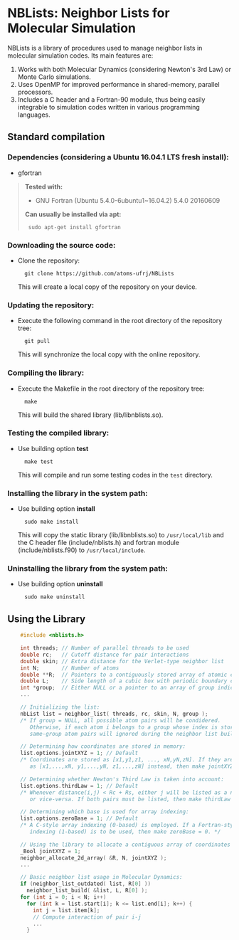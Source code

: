 NBLists: Neighbor Lists for Molecular Simulation
================================================

NBLists is a library of procedures used to manage neighbor lists in molecular simulation codes. Its
main features are:

1. Works with both Molecular Dynamics (considering Newton's 3rd Law) or Monte Carlo simulations.
2. Uses OpenMP for improved performance in shared-memory, parallel processors.
3. Includes a C header and a Fortran-90 module, thus being easily integrable to simulation codes
written in various programming languages.

Standard compilation
--------------------

### Dependencies (considering a Ubuntu 16.04.1 LTS fresh install):

* gfortran

> **Tested with:**
> - GNU Fortran (Ubuntu 5.4.0-6ubuntu1~16.04.2) 5.4.0 20160609
>
> **Can usually be installed via apt:**
>
>      sudo apt-get install gfortran

### Downloading the source code:

* Clone the repository:

        git clone https://github.com/atoms-ufrj/NBLists

  This will create a local copy of the repository on your device.

### Updating the repository:

* Execute the following command in the root directory of the repository tree:

        git pull

  This will synchronize the local copy with the online repository.

### Compiling the library:

* Execute the Makefile in the root directory of the repository tree:

        make

  This will build the shared library (lib/libnblists.so).

### Testing the compiled library:

* Use building option **test**

        make test

  This will compile and run some testing codes in the `test` directory.

### Installing the library in the system path:

* Use building option **install**

        sudo make install

  This will copy the static library (lib/libnblists.so) to `/usr/local/lib` and the C header file
(include/nblists.h) and fortran module (include/nblists.f90) to `/usr/local/include`.

### Uninstalling the library from the system path:

* Use building option **uninstall**

        sudo make uninstall


Using the Library
-----------------

```c++
    #include <nblists.h>

    int threads; // Number of parallel threads to be used
    double rc;   // Cutoff distance for pair interactions
    double skin; // Extra distance for the Verlet-type neighbor list
    int N;       // Number of atoms
    double **R;  // Pointers to a contiguously stored array of atomic coordinates
    double L;    // Side length of a cubic box with periodic boundary condition
    int *group;  // Either NULL or a pointer to an array of group indices
    ...

    // Initializing the list:
    nbList list = neighbor_list( threads, rc, skin, N, group );
    /* If group = NULL, all possible atom pairs will be condidered.
       Otherwise, if each atom i belongs to a group whose index is stored in group[i],
       same-group atom pairs will ignored during the neighbor list building. */

    // Determining how coordinates are stored in memory:
    list.options.jointXYZ = 1; // Default
    /* Coordinates are stored as [x1,y1,z1, ..., xN,yN,zN]. If they are stored
       as [x1,...,xN, y1,...,yN, z1,...,zN] instead, then make jointXYZ = 0. */

    // Determining whether Newton's Third Law is taken into account:
    list.options.thirdLaw = 1; // Default
    /* Whenever distance(i,j) < Rc + Rs, either j will be listed as a neighbor of i
       or vice-versa. If both pairs must be listed, then make thirdLaw = 0. */

    // Determining which base is used for array indexing:
    list.options.zeroBase = 1; // Default
    /* A C-style array indexing (0-based) is employed. If a Fortran-style
       indexing (1-based) is to be used, then make zeroBase = 0. */

    // Using the library to allocate a contiguous array of coordinates (optional):
    _Bool jointXYZ = 1;
    neighbor_allocate_2d_array( &R, N, jointXYZ );
    ...

    // Basic neighbor list usage in Molecular Dynamics:
    if (neighbor_list_outdated( list, R[0] ))
      neighbor_list_build( &list, L, R[0] );
    for (int i = 0; i < N; i++)
      for (int k = list.start[i]; k <= list.end[i]; k++) {
        int j = list.item[k];
        // Compute interaction of pair i-j
        ...
      }
```
